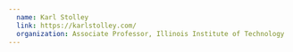 ```yaml
---
  name: Karl Stolley
  link: https://karlstolley.com/
  organization: Associate Professor, Illinois Institute of Technology
---
```

